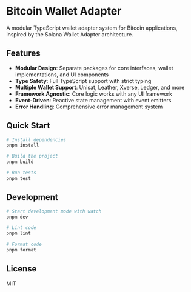 # Bitcoin Wallet Adapter

A modular TypeScript wallet adapter system for Bitcoin applications, inspired by the Solana Wallet Adapter architecture.

## Features

- **Modular Design**: Separate packages for core interfaces, wallet implementations, and UI components
- **Type Safety**: Full TypeScript support with strict typing
- **Multiple Wallet Support**: Unisat, Leather, Xverse, Ledger, and more
- **Framework Agnostic**: Core logic works with any UI framework
- **Event-Driven**: Reactive state management with event emitters
- **Error Handling**: Comprehensive error management system

## Quick Start

```bash
# Install dependencies
pnpm install

# Build the project
pnpm build

# Run tests
pnpm test
```

## Development

```bash
# Start development mode with watch
pnpm dev

# Lint code
pnpm lint

# Format code
pnpm format
```

## License

MIT 